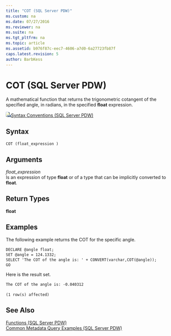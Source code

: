 ```yaml
---
title: "COT (SQL Server PDW)"
ms.custom: na
ms.date: 07/27/2016
ms.reviewer: na
ms.suite: na
ms.tgt_pltfrm: na
ms.topic: article
ms.assetid: b976f87c-eec7-4606-a7d0-6a27723fb87f
caps.latest.revision: 5
author: BarbKess
---
```

# COT (SQL Server PDW)
A mathematical function that returns the trigonometric cotangent of the specified angle, in radians, in the specified **float** expression.  
  
![Topic link icon](../../mpp/sqlpdw/media/Topic_Link.gif "Topic_Link")[Syntax Conventions &#40;SQL Server PDW&#41;](../../mpp/sqlpdw/syntax-conventions-sql-server-pdw.md)  
  
## Syntax  
  
```  
COT (float_expression )  
```  
  
## Arguments  
*float_expression*  
Is an expression of type **float** or of a type that can be implicitly converted to **float**.  
  
## Return Types  
**float**  
  
## Examples  
The following example returns the COT for the specific angle.  
  
```  
DECLARE @angle float;  
SET @angle = 124.1332;  
SELECT 'The COT of the angle is: ' + CONVERT(varchar,COT(@angle));  
GO  
```  
  
Here is the result set.  
  
```  
The COT of the angle is: -0.040312                
  
(1 row(s) affected)  
```  
  
## See Also  
[Functions &#40;SQL Server PDW&#41;](../../mpp/sqlpdw/functions-sql-server-pdw.md)  
[Common Metadata Query Examples &#40;SQL Server PDW&#41;](../../mpp/sqlpdw/common-metadata-query-examples-sql-server-pdw.md)  
  
